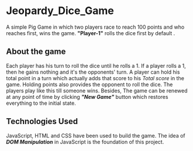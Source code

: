 # Jeopardy_Dice_Game
A simple Pig Game in which two players race to reach 100 points and who reaches first, wins the game. **"Player-1"** rolls the dice first by default .
## About the game
Each player has his turn to roll the dice until he rolls a 1. If a player rolls a 1, then he gains nothing and it's the opponents' turn. A player can hold his total point in a turn which actually adds that score to his *Total score* in the game. Holding points also provides the opponent to roll the dice. The players play like this till someone wins. Besides, The game can be renewed at any point of time by clicking ***"New Game"*** button which restores everything to the initial state.

## Technologies Used
JavaScript, HTML and CSS have been used to build the game. The idea of ***DOM Manipulation*** in JavaScript is the foundation of this project.
